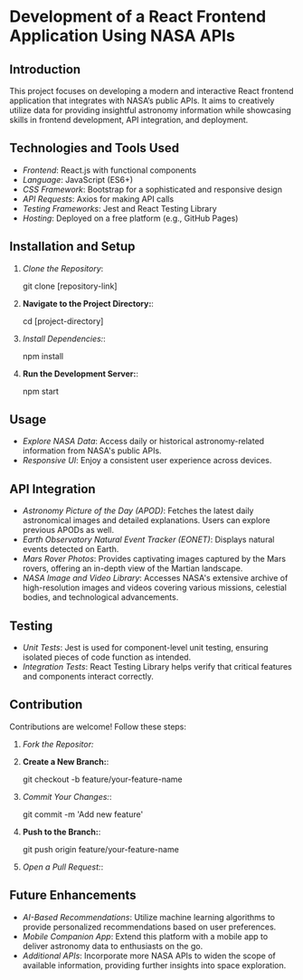 


# Development of a React Frontend Application Using NASA APIs

## Introduction
This project focuses on developing a modern and interactive React frontend application that integrates with NASA’s public APIs. It aims to creatively utilize data for providing insightful astronomy information while showcasing skills in frontend development, API integration, and deployment.

## Technologies and Tools Used
- *Frontend*: React.js with functional components
- *Language*: JavaScript (ES6+)
- *CSS Framework*: Bootstrap for a sophisticated and responsive design
- *API Requests*: Axios for making API calls
- *Testing Frameworks*: Jest and React Testing Library
- *Hosting*: Deployed on a free platform (e.g., GitHub Pages)

## Installation and Setup
1. *Clone the Repository*:
   
   git clone [repository-link]
2. **Navigate to the Project Directory:**:
   
   cd [project-directory]
3. *Install Dependencies:*:
   
   npm install
4. **Run the Development Server:**:
   
   npm start

## Usage
- *Explore NASA Data*: Access daily or historical astronomy-related information from NASA's public APIs.
- *Responsive UI*: Enjoy a consistent user experience across devices.

## API Integration
- *Astronomy Picture of the Day (APOD)*: Fetches the latest daily astronomical images and detailed explanations. Users can explore previous APODs as well.
- *Earth Observatory Natural Event Tracker (EONET)*: Displays natural events detected on Earth.
- *Mars Rover Photos*: Provides captivating images captured by the Mars rovers, offering an in-depth view of the Martian landscape.
- *NASA Image and Video Library*: Accesses NASA's extensive archive of high-resolution images and videos covering various missions, celestial bodies, and technological advancements.

## Testing
- *Unit Tests*: Jest is used for component-level unit testing, ensuring isolated pieces of code function as intended.
- *Integration Tests*: React Testing Library helps verify that critical features and components interact correctly.

## Contribution
Contributions are welcome! Follow these steps:

1. *Fork the Repositor:*
   
2. **Create a New Branch:**:
   
   git checkout -b feature/your-feature-name
3. *Commit Your Changes:*:
   
   git commit -m 'Add new feature'
4. **Push to the Branch:**:
   
   git push origin feature/your-feature-name
5. *Open a Pull Request:*:
  

## Future Enhancements
- *AI-Based Recommendations*: Utilize machine learning algorithms to provide personalized recommendations based on user preferences.
- *Mobile Companion App*: Extend this platform with a mobile app to deliver astronomy data to enthusiasts on the go.
- *Additional APIs*: Incorporate more NASA APIs to widen the scope of available information, providing further insights into space exploration.
